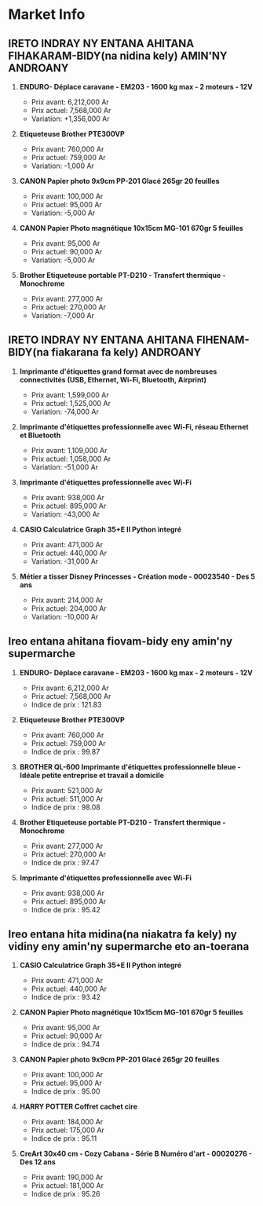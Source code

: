 # Market Info

## IRETO INDRAY NY ENTANA AHITANA FIHAKARAM-BIDY(na nidina kely) AMIN'NY ANDROANY

1. **ENDURO- Déplace caravane - EM203 - 1600 kg max - 2 moteurs - 12V**
   - Prix avant: 6,212,000 Ar
   - Prix actuel: 7,568,000 Ar
   - Variation: +1,356,000 Ar

2. **Etiqueteuse Brother PTE300VP**
   - Prix avant: 760,000 Ar
   - Prix actuel: 759,000 Ar
   - Variation: -1,000 Ar

3. **CANON Papier photo 9x9cm PP-201 Glacé 265gr 20 feuilles**
   - Prix avant: 100,000 Ar
   - Prix actuel: 95,000 Ar
   - Variation: -5,000 Ar

4. **CANON Papier Photo magnétique 10x15cm MG-101 670gr 5 feuilles**
   - Prix avant: 95,000 Ar
   - Prix actuel: 90,000 Ar
   - Variation: -5,000 Ar

5. **Brother Etiqueteuse portable PT-D210 - Transfert thermique - Monochrome**
   - Prix avant: 277,000 Ar
   - Prix actuel: 270,000 Ar
   - Variation: -7,000 Ar

## IRETO INDRAY NY ENTANA AHITANA FIHENAM-BIDY(na fiakarana fa kely) ANDROANY

1. **Imprimante d'étiquettes grand format avec de nombreuses connectivités (USB, Ethernet, Wi-Fi, Bluetooth, Airprint)**
   - Prix avant: 1,599,000 Ar
   - Prix actuel: 1,525,000 Ar
   - Variation: -74,000 Ar

2. **Imprimante d'étiquettes professionnelle avec Wi-Fi, réseau Ethernet et Bluetooth**
   - Prix avant: 1,109,000 Ar
   - Prix actuel: 1,058,000 Ar
   - Variation: -51,000 Ar

3. **Imprimante d'étiquettes professionnelle avec Wi-Fi**
   - Prix avant: 938,000 Ar
   - Prix actuel: 895,000 Ar
   - Variation: -43,000 Ar

4. **CASIO Calculatrice Graph 35+E II Python integré**
   - Prix avant: 471,000 Ar
   - Prix actuel: 440,000 Ar
   - Variation: -31,000 Ar

5. **Métier a tisser Disney Princesses - Création mode - 00023540 - Des 5 ans**
   - Prix avant: 214,000 Ar
   - Prix actuel: 204,000 Ar
   - Variation: -10,000 Ar

## Ireo entana ahitana fiovam-bidy eny amin'ny supermarche

1. **ENDURO- Déplace caravane - EM203 - 1600 kg max - 2 moteurs - 12V**
   - Prix avant: 6,212,000 Ar
   - Prix actuel: 7,568,000 Ar
   - Indice de prix : 121.83

2. **Etiqueteuse Brother PTE300VP**
   - Prix avant: 760,000 Ar
   - Prix actuel: 759,000 Ar
   - Indice de prix : 99.87

3. **BROTHER QL-600 Imprimante d'étiquettes professionnelle bleue - Idéale petite entreprise et travail a domicile**
   - Prix avant: 521,000 Ar
   - Prix actuel: 511,000 Ar
   - Indice de prix : 98.08

4. **Brother Etiqueteuse portable PT-D210 - Transfert thermique - Monochrome**
   - Prix avant: 277,000 Ar
   - Prix actuel: 270,000 Ar
   - Indice de prix : 97.47

5. **Imprimante d'étiquettes professionnelle avec Wi-Fi**
   - Prix avant: 938,000 Ar
   - Prix actuel: 895,000 Ar
   - Indice de prix : 95.42

## Ireo entana hita midina(na niakatra fa kely) ny vidiny eny amin'ny supermarche eto an-toerana

1. **CASIO Calculatrice Graph 35+E II Python integré**
   - Prix avant: 471,000 Ar
   - Prix actuel: 440,000 Ar
   - Indice de prix : 93.42

2. **CANON Papier Photo magnétique 10x15cm MG-101 670gr 5 feuilles**
   - Prix avant: 95,000 Ar
   - Prix actuel: 90,000 Ar
   - Indice de prix : 94.74

3. **CANON Papier photo 9x9cm PP-201 Glacé 265gr 20 feuilles**
   - Prix avant: 100,000 Ar
   - Prix actuel: 95,000 Ar
   - Indice de prix : 95.00

4. **HARRY POTTER Coffret cachet cire**
   - Prix avant: 184,000 Ar
   - Prix actuel: 175,000 Ar
   - Indice de prix : 95.11

5. **CreArt 30x40 cm - Cozy Cabana - Série B Numéro d'art - 00020276 - Des 12 ans**
   - Prix avant: 190,000 Ar
   - Prix actuel: 181,000 Ar
   - Indice de prix : 95.26


